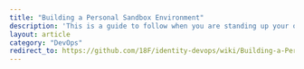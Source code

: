 ```yaml
---
title: "Building a Personal Sandbox Environment"
description: 'This is a guide to follow when you are standing up your own personal development environment, aka "sandbox"'
layout: article
category: "DevOps"
redirect_to: https://github.com/18F/identity-devops/wiki/Building-a-Personal-Sandbox-Environment
---
```

